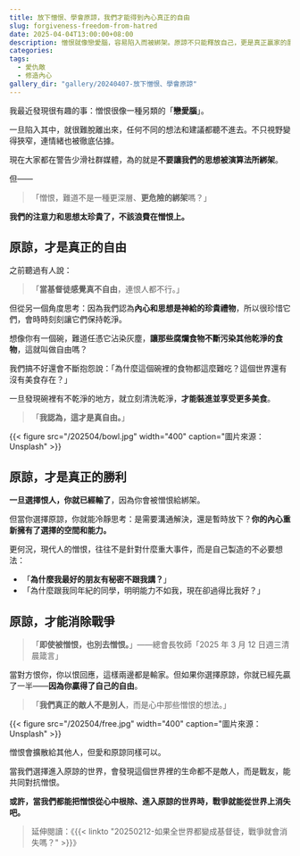 ```yaml
---
title: 放下憎恨、學會原諒，我們才能得到內心真正的自由
slug: forgiveness-freedom-from-hatred
date: 2025-04-04T13:00:00+08:00
description: 憎恨就像戀愛腦，容易陷入而被綁架。原諒不只能釋放自己，更是真正贏家的展現。
categories:
tags:
  - 愛仇敵
  - 修造內心
gallery_dir: "gallery/20240407-放下憎恨、學會原諒"
---
```


我最近發現很有趣的事：憎恨很像一種另類的「**戀愛腦**」。

一旦陷入其中，就很難脫離出來，任何不同的想法和建議都聽不進去。不只視野變得狹窄，連情緒也被徹底佔據。

現在大家都在警告少滑社群媒體，為的就是**不要讓我們的思想被演算法所綁架**。

但——

> 「憎恨，難道不是一種更深層、**更危險的綁架**嗎？」

**我們的注意力和思想太珍貴了，不該浪費在憎恨上。**

## 原諒，才是真正的自由

之前聽過有人說：

> 「**當基督徒感覺真不自由**，連恨人都不行。」

但從另一個角度思考：因為我們認為**內心和思想是神給的珍貴禮物**，所以很珍惜它們，會時時刻刻讓它們保持乾淨。

想像你有一個碗，難道任憑它沾染灰塵，**讓那些腐爛食物不斷污染其他乾淨的食物**，這就叫做自由嗎？

我們搞不好還會不斷抱怨說：「為什麼這個碗裡的食物都這麼難吃？這個世界還有沒有美食存在？」

一旦發現碗裡有不乾淨的地方，就立刻清洗乾淨，**才能裝進並享受更多美食**。

> 「**我認為，這才是真自由。**」

{{< figure src="/202504/bowl.jpg" width="400" caption="圖片來源：Unsplash" >}}

## 原諒，才是真正的勝利

**一旦選擇恨人，你就已經輸了**，因為你會被憎恨給綁架。

但當你選擇原諒，你就能冷靜思考：是需要溝通解決，還是暫時放下？**你的內心重新擁有了選擇的空間和能力。**

更何況，現代人的憎恨，往往不是針對什麼重大事件，而是自己製造的不必要想法：

- 「**為什麼我最好的朋友有秘密不跟我講？**」
- 「為什麼跟我同年紀的同學，明明能力不如我，現在卻過得比我好？」

## 原諒，才能消除戰爭

> 「**即使被憎恨，也別去憎恨。**」——總會長牧師「2025 年 3 月 12 日週三清晨箴言」

當對方恨你，你以恨回應，這樣兩邊都是輸家。但如果你選擇原諒，你就已經先贏了一半——**因為你贏得了自己的自由**。

> 「**我們真正的敵人不是別人**，而是心中那些憎恨的想法。」

{{< figure src="/202504/free.jpg" width="400" caption="圖片來源：Unsplash" >}}

憎恨會擴散給其他人，但愛和原諒同樣可以。

當我們選擇進入原諒的世界，會發現這個世界裡的生命都不是敵人，而是戰友，能共同對抗憎恨。

**或許，當我們都能把憎恨從心中根除、進入原諒的世界時，戰爭就能從世界上消失吧。**

> 延伸閱讀：《{{< linkto "20250212-如果全世界都變成基督徒，戰爭就會消失嗎？" >}}》
